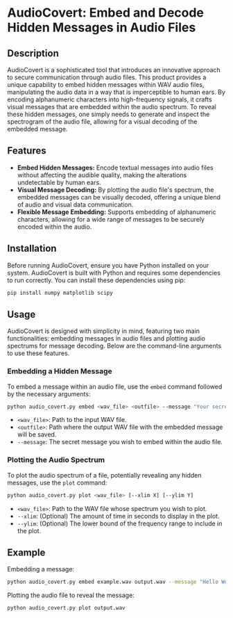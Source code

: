 # AudioCovert: Embed and Decode Hidden Messages in Audio Files

## Description

AudioCovert is a sophisticated tool that introduces an innovative approach to secure communication through audio files. This product provides a unique capability to embed hidden messages within WAV audio files, manipulating the audio data in a way that is imperceptible to human ears. By encoding alphanumeric characters into high-frequency signals, it crafts visual messages that are embedded within the audio spectrum. To reveal these hidden messages, one simply needs to generate and inspect the spectrogram of the audio file, allowing for a visual decoding of the embedded message.

## Features

- **Embed Hidden Messages:** Encode textual messages into audio files without affecting the audible quality, making the alterations undetectable by human ears.
- **Visual Message Decoding:** By plotting the audio file's spectrum, the embedded messages can be visually decoded, offering a unique blend of audio and visual data communication.
- **Flexible Message Embedding:** Supports embedding of alphanumeric characters, allowing for a wide range of messages to be securely encoded within the audio.

## Installation

Before running AudioCovert, ensure you have Python installed on your system. AudioCovert is built with Python and requires some dependencies to run correctly. You can install these dependencies using pip:

```bash
pip install numpy matplotlib scipy
```

## Usage

AudioCovert is designed with simplicity in mind, featuring two main functionalities: embedding messages in audio files and plotting audio spectrums for message decoding. Below are the command-line arguments to use these features.

### Embedding a Hidden Message

To embed a message within an audio file, use the `embed` command followed by the necessary arguments:

```bash
python audio_covert.py embed <wav_file> <outfile> --message "Your secret message"
```

- `<wav_file>`: Path to the input WAV file.
- `<outfile>`: Path where the output WAV file with the embedded message will be saved.
- `--message`: The secret message you wish to embed within the audio file.

### Plotting the Audio Spectrum

To plot the audio spectrum of a file, potentially revealing any hidden messages, use the `plot` command:

```bash
python audio_covert.py plot <wav_file> [--xlim X] [--ylim Y]
```

- `<wav_file>`: Path to the WAV file whose spectrum you wish to plot.
- `--xlim`: (Optional) The amount of time in seconds to display in the plot.
- `--ylim`: (Optional) The lower bound of the frequency range to include in the plot.

## Example

Embedding a message:

```bash
python audio_covert.py embed example.wav output.wav --message "Hello World"
```

Plotting the audio file to reveal the message:

```bash
python audio_covert.py plot output.wav
```
